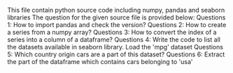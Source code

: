 This file contain python source code including numpy, pandas and seaborn libraries
The question for the given source file is provided below:
Questions 1:
How to import pandas and check the version?
Questions 2:
How to create a series from a numpy array?
Questions 3:
How to convert the index of a series into a column of a dataframe?
Questions 4:
Write the code to list all the datasets available in seaborn library.
Load the 'mpg' dataset
Questions 5:
Which country origin cars are a part of this dataset?
Questions 6:
Extract the part of the dataframe which contains cars belonging to 'usa'
